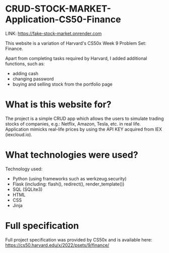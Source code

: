# CRUD-STOCK-MARKET-Application-CS50-Finance
LINK: https://fake-stock-market.onrender.com

This website is a variation of Harvard's CS50x Week 9 Problem Set: Finance.

Apart from completing tasks required by Harvard, I added additional functions, such as:
- adding cash
- changing password
- buying and selling stock from the portfolio page

# What is this website for?

The project is a simple CRUD app which allows the users to simulate trading stocks of companies, e.g.: Netflix, Amazon, Tesla, etc. in real life. Application mimicks real-life prices by using the API KEY acquired from IEX (iexcloud.io).

# What technologies were used?

Technology used:
- Python (using frameworks such as werkzeug.security)
- Flask (including: flash(), redirect(), render_template())
- SQL (SQLite3)
- HTML
- CSS
- Jinja

# Full specification

Full project specification was provided by CS50x and is available here: https://cs50.harvard.edu/x/2022/psets/9/finance/
